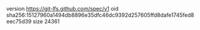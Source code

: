 version https://git-lfs.github.com/spec/v1
oid sha256:15127960a1494db8896e35dfc46dc9392d257605ffd8dafe1745fed8eec75d39
size 24361
